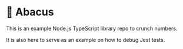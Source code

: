 # 🧮 Abacus

This is an example Node.js TypeScript library repo to crunch numbers.

It is also here to serve as an example on how to debug Jest tests.
